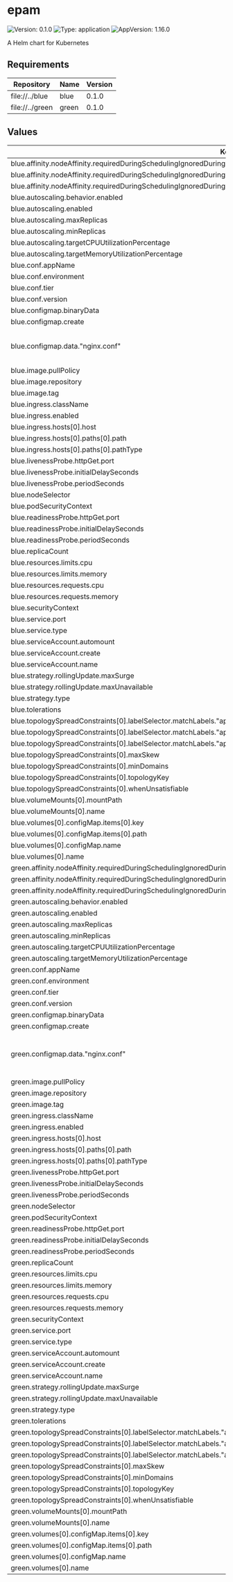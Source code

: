 # epam

![Version: 0.1.0](https://img.shields.io/badge/Version-0.1.0-informational?style=flat-square) ![Type: application](https://img.shields.io/badge/Type-application-informational?style=flat-square) ![AppVersion: 1.16.0](https://img.shields.io/badge/AppVersion-1.16.0-informational?style=flat-square)

A Helm chart for Kubernetes

## Requirements

| Repository | Name | Version |
|------------|------|---------|
| file://../blue | blue | 0.1.0 |
| file://../green | green | 0.1.0 |

## Values

| Key | Type | Default | Description |
|-----|------|---------|-------------|
| blue.affinity.nodeAffinity.requiredDuringSchedulingIgnoredDuringExecution.nodeSelectorTerms[0].matchExpressions[0].key | string | `"kubernetes.io/hostname"` |  |
| blue.affinity.nodeAffinity.requiredDuringSchedulingIgnoredDuringExecution.nodeSelectorTerms[0].matchExpressions[0].operator | string | `"In"` |  |
| blue.affinity.nodeAffinity.requiredDuringSchedulingIgnoredDuringExecution.nodeSelectorTerms[0].matchExpressions[0].values[0] | string | `"minikube-m02"` |  |
| blue.autoscaling.behavior.enabled | bool | `false` |  |
| blue.autoscaling.enabled | bool | `true` |  |
| blue.autoscaling.maxReplicas | int | `5` |  |
| blue.autoscaling.minReplicas | int | `3` |  |
| blue.autoscaling.targetCPUUtilizationPercentage | int | `70` |  |
| blue.autoscaling.targetMemoryUtilizationPercentage | int | `80` |  |
| blue.conf.appName | string | `"blue"` |  |
| blue.conf.environment | string | `"development"` |  |
| blue.conf.tier | string | `"frontend"` |  |
| blue.conf.version | string | `"0.0.1"` |  |
| blue.configmap.binaryData | object | `{}` |  |
| blue.configmap.create | bool | `true` |  |
| blue.configmap.data."nginx.conf" | string | `"server {\n  listen 80;\n  server_name localhost;\n  location / {\n    return 200 \"Blue!\\n\";\n  }\n}\n"` |  |
| blue.image.pullPolicy | string | `"IfNotPresent"` |  |
| blue.image.repository | string | `"nginx"` |  |
| blue.image.tag | string | `"1.29"` |  |
| blue.ingress.className | string | `"nginx"` |  |
| blue.ingress.enabled | bool | `true` |  |
| blue.ingress.hosts[0].host | string | `""` |  |
| blue.ingress.hosts[0].paths[0].path | string | `"/blue"` |  |
| blue.ingress.hosts[0].paths[0].pathType | string | `"Prefix"` |  |
| blue.livenessProbe.httpGet.port | int | `80` |  |
| blue.livenessProbe.initialDelaySeconds | int | `5` |  |
| blue.livenessProbe.periodSeconds | int | `10` |  |
| blue.nodeSelector | object | `{}` |  |
| blue.podSecurityContext | object | `{}` |  |
| blue.readinessProbe.httpGet.port | int | `80` |  |
| blue.readinessProbe.initialDelaySeconds | int | `5` |  |
| blue.readinessProbe.periodSeconds | int | `10` |  |
| blue.replicaCount | int | `2` |  |
| blue.resources.limits.cpu | string | `"50m"` |  |
| blue.resources.limits.memory | string | `"128Mi"` |  |
| blue.resources.requests.cpu | string | `"25m"` |  |
| blue.resources.requests.memory | string | `"64Mi"` |  |
| blue.securityContext | object | `{}` |  |
| blue.service.port | int | `80` |  |
| blue.service.type | string | `"ClusterIP"` |  |
| blue.serviceAccount.automount | bool | `false` |  |
| blue.serviceAccount.create | bool | `true` |  |
| blue.serviceAccount.name | string | `"blue"` |  |
| blue.strategy.rollingUpdate.maxSurge | int | `1` |  |
| blue.strategy.rollingUpdate.maxUnavailable | int | `1` |  |
| blue.strategy.type | string | `"RollingUpdate"` |  |
| blue.tolerations | list | `[]` |  |
| blue.topologySpreadConstraints[0].labelSelector.matchLabels."app.kubernetes.io/component" | string | `"frontend"` |  |
| blue.topologySpreadConstraints[0].labelSelector.matchLabels."app.kubernetes.io/instance" | string | `"blue"` |  |
| blue.topologySpreadConstraints[0].labelSelector.matchLabels."app.kubernetes.io/version" | string | `"0.0.1"` |  |
| blue.topologySpreadConstraints[0].maxSkew | int | `1` |  |
| blue.topologySpreadConstraints[0].minDomains | int | `1` |  |
| blue.topologySpreadConstraints[0].topologyKey | string | `"kubernetes.io/hostname"` |  |
| blue.topologySpreadConstraints[0].whenUnsatisfiable | string | `"DoNotSchedule"` |  |
| blue.volumeMounts[0].mountPath | string | `"/etc/nginx/conf.d"` |  |
| blue.volumeMounts[0].name | string | `"config-volume"` |  |
| blue.volumes[0].configMap.items[0].key | string | `"nginx.conf"` |  |
| blue.volumes[0].configMap.items[0].path | string | `"nginx.conf"` |  |
| blue.volumes[0].configMap.name | string | `"blue-config"` |  |
| blue.volumes[0].name | string | `"config-volume"` |  |
| green.affinity.nodeAffinity.requiredDuringSchedulingIgnoredDuringExecution.nodeSelectorTerms[0].matchExpressions[0].key | string | `"kubernetes.io/hostname"` |  |
| green.affinity.nodeAffinity.requiredDuringSchedulingIgnoredDuringExecution.nodeSelectorTerms[0].matchExpressions[0].operator | string | `"In"` |  |
| green.affinity.nodeAffinity.requiredDuringSchedulingIgnoredDuringExecution.nodeSelectorTerms[0].matchExpressions[0].values[0] | string | `"minikube-m02"` |  |
| green.autoscaling.behavior.enabled | bool | `false` |  |
| green.autoscaling.enabled | bool | `true` |  |
| green.autoscaling.maxReplicas | int | `7` |  |
| green.autoscaling.minReplicas | int | `3` |  |
| green.autoscaling.targetCPUUtilizationPercentage | int | `70` |  |
| green.autoscaling.targetMemoryUtilizationPercentage | int | `80` |  |
| green.conf.appName | string | `"green"` |  |
| green.conf.environment | string | `"develop"` |  |
| green.conf.tier | string | `"frontend"` |  |
| green.conf.version | string | `"0.0.1"` |  |
| green.configmap.binaryData | object | `{}` |  |
| green.configmap.create | bool | `true` |  |
| green.configmap.data."nginx.conf" | string | `"server {\n  listen 80;\n  server_name localhost;\n  location / {\n    return 200 \"Green!\\n\";\n  }\n}\n"` |  |
| green.image.pullPolicy | string | `"IfNotPresent"` |  |
| green.image.repository | string | `"nginx"` |  |
| green.image.tag | string | `"1.29"` |  |
| green.ingress.className | string | `"nginx"` |  |
| green.ingress.enabled | bool | `true` |  |
| green.ingress.hosts[0].host | string | `""` |  |
| green.ingress.hosts[0].paths[0].path | string | `"/green"` |  |
| green.ingress.hosts[0].paths[0].pathType | string | `"Prefix"` |  |
| green.livenessProbe.httpGet.port | int | `80` |  |
| green.livenessProbe.initialDelaySeconds | int | `5` |  |
| green.livenessProbe.periodSeconds | int | `10` |  |
| green.nodeSelector | object | `{}` |  |
| green.podSecurityContext | object | `{}` |  |
| green.readinessProbe.httpGet.port | int | `80` |  |
| green.readinessProbe.initialDelaySeconds | int | `5` |  |
| green.readinessProbe.periodSeconds | int | `10` |  |
| green.replicaCount | int | `2` |  |
| green.resources.limits.cpu | string | `"50m"` |  |
| green.resources.limits.memory | string | `"128Mi"` |  |
| green.resources.requests.cpu | string | `"25m"` |  |
| green.resources.requests.memory | string | `"64Mi"` |  |
| green.securityContext | object | `{}` |  |
| green.service.port | int | `80` |  |
| green.service.type | string | `"ClusterIP"` |  |
| green.serviceAccount.automount | bool | `false` |  |
| green.serviceAccount.create | bool | `true` |  |
| green.serviceAccount.name | string | `"green"` |  |
| green.strategy.rollingUpdate.maxSurge | int | `1` |  |
| green.strategy.rollingUpdate.maxUnavailable | int | `1` |  |
| green.strategy.type | string | `"RollingUpdate"` |  |
| green.tolerations | list | `[]` |  |
| green.topologySpreadConstraints[0].labelSelector.matchLabels."app.kubernetes.io/component" | string | `"frontend"` |  |
| green.topologySpreadConstraints[0].labelSelector.matchLabels."app.kubernetes.io/instance" | string | `"green"` |  |
| green.topologySpreadConstraints[0].labelSelector.matchLabels."app.kubernetes.io/version" | string | `"0.0.1"` |  |
| green.topologySpreadConstraints[0].maxSkew | int | `1` |  |
| green.topologySpreadConstraints[0].minDomains | int | `1` |  |
| green.topologySpreadConstraints[0].topologyKey | string | `"kubernetes.io/hostname"` |  |
| green.topologySpreadConstraints[0].whenUnsatisfiable | string | `"DoNotSchedule"` |  |
| green.volumeMounts[0].mountPath | string | `"/etc/nginx/conf.d"` |  |
| green.volumeMounts[0].name | string | `"config-volume"` |  |
| green.volumes[0].configMap.items[0].key | string | `"nginx.conf"` |  |
| green.volumes[0].configMap.items[0].path | string | `"nginx.conf"` |  |
| green.volumes[0].configMap.name | string | `"green-config"` |  |
| green.volumes[0].name | string | `"config-volume"` |  |

